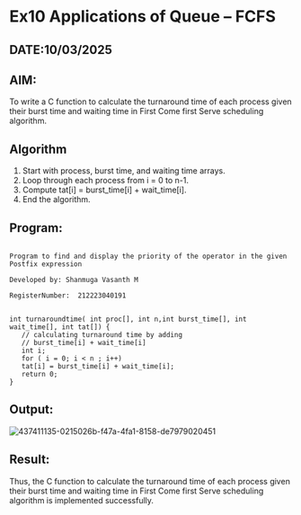 # Ex10 Applications of Queue – FCFS
## DATE:10/03/2025
## AIM:
To write a C function to calculate the turnaround time of each process given their burst time and waiting time in First Come first Serve scheduling algorithm.
## Algorithm
1. Start with process, burst time, and waiting time arrays. 
2. Loop through each process from i = 0 to n-1. 
3. Compute tat[i] = burst_time[i] + wait_time[i]. 
4. End the algorithm.

## Program:
```

Program to find and display the priority of the operator in the given Postfix expression

Developed by: Shanmuga Vasanth M

RegisterNumber:  212223040191

```
```
 
int turnaroundtime( int proc[], int n,int burst_time[], int wait_time[], int tat[]) { 
   // calculating turnaround time by adding 
   // burst_time[i] + wait_time[i] 
   int i; 
   for ( i = 0; i < n ; i++) 
   tat[i] = burst_time[i] + wait_time[i]; 
   return 0; 
} 
```

## Output:


![437411135-0215026b-f47a-4fa1-8158-de7979020451](https://github.com/user-attachments/assets/453015ee-8e10-4475-b4fc-96135b130fcc)


## Result:

Thus, the C function to calculate the turnaround time of each process given their burst time and waiting time in First Come first Serve scheduling algorithm is implemented successfully.
